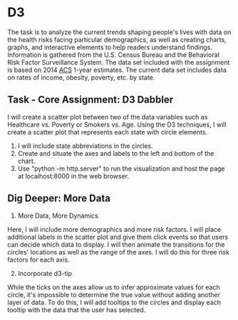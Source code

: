 # D3

The task is to analyze the current trends shaping people's lives with data on the health risks facing particular demographics, as well as creating charts, graphs, and interactive elements to help readers understand findings. Information is gathered from the U.S. Census Bureau and the Behavioral Risk Factor Surveillance System. The data set included with the assignment is based on 2014 [ACS](https://data.census.gov/cedsci/profile?g=0100000US) 1-year estimates. The current data set includes data on rates of income, obesity, poverty, etc. by state.

## Task - Core Assignment: D3 Dabbler
I will create a scatter plot between two of the data variables such as Healthcare vs. Poverty or Smokers vs. Age. Using the D3 techniques, I will create a scatter plot that represents each state with circle elements. 

1. I will include state abbreviations in the circles.
2. Create and situate the axes and labels to the left and bottom of the chart.
3. Use "python -m http.server" to run the visualization and host the page at localhost:8000 in the web browser. 

## Dig Deeper: More Data
1. More Data, More Dynamics

Here, I will include more demographics and more risk factors. I will place additional labels in the scatter plot and give them click events so that users can decide which data to display. I will then animate the transitions for the circles' locations as well as the range of the axes. I will do this for three risk factors for each axis. 

2. Incorporate d3-tip

While the ticks on the axes allow us to infer approximate values for each circle, it's impossible to determine the true value without adding another layer of data. To do this, I will add tooltips to the circles and display each tooltip with the data that the user has selected. 